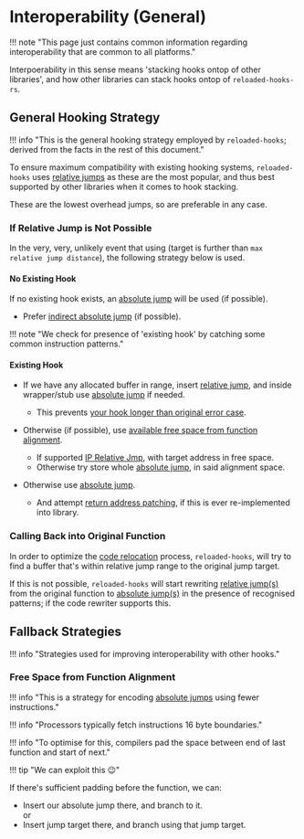 # Interoperability (General)

!!! note "This page just contains common information regarding interoperability that are common to all platforms."

Interpoerability in this sense means 'stacking hooks ontop of other libraries', and how other libraries
can stack hooks ontop of `reloaded-hooks-rs`.

## General Hooking Strategy

!!! info "This is the general hooking strategy employed by `reloaded-hooks`; derived from the facts in the rest of this document."

To ensure maximum compatibility with existing hooking systems, `reloaded-hooks` uses 
[relative jumps](../../arch/operations.md#jumprelative) as these are the most popular,
and thus best supported by other libraries when it comes to hook stacking.  

These are the lowest overhead jumps, so are preferable in any case. 

### If Relative Jump is Not Possible

In the very, very, unlikely event that using (target is further than 
`max relative jump distance`), the following strategy below is used.

#### No Existing Hook

If no existing hook exists, an [absolute jump](../../arch/operations.md#jumpabsolute) will be used (if possible).  
- Prefer [indirect absolute jump](../../arch/operations.md#jumpabsoluteindirect) (if possible).  

!!! note "We check for presence of 'existing hook' by catching some common instruction patterns."

#### Existing Hook

- If we have any allocated buffer in range, insert [relative jump](../../arch/operations.md#jumprelative), 
  and inside wrapper/stub use [absolute jump](../../arch/operations.md#jumpabsolute) if needed.  
    - This prevents [your hook longer than original error case](#when-your-hook-is-longer-than-original).  

- Otherwise (if possible), use [available free space from function alignment](#fallback-strategy-free-space-from-function-alignment).  
    - If supported [IP Relative Jmp](../../arch/operations.md#jumpiprelative), with target address in free space.  
    - Otherwise try store whole [absolute jump](../../arch/operations.md#jumpabsolute), in said alignment space.

- Otherwise use [absolute jump](../../arch/operations.md#jumpabsolute).
    - And attempt [return address patching](#return-address-patching), if this is ever re-implemented into library.  

### Calling Back into Original Function

In order to optimize the [code relocation](../../arch/overview.md#code-relocation) process, `reloaded-hooks`, 
will try to find a buffer that's within relative jump range to the original jump target.

If this is not possible, `reloaded-hooks` will start rewriting [relative jump(s)](../../arch/operations.md#jumprelative) 
from the original function to [absolute jump(s)](../../arch/operations.md#jumpabsolute) in the presence
of recognised patterns; if the code rewriter supports this.

## Fallback Strategies

!!! info "Strategies used for improving interoperability with other hooks."

### Free Space from Function Alignment

!!! info "This is a strategy for encoding [absolute jumps](../../arch//operations.md#callabsolute) using fewer instructions."

!!! info "Processors typically fetch instructions 16 byte boundaries."

!!! info "To optimise for this, compilers pad the space between end of last function and start of next."

!!! tip "We can exploit this 😉"

If there's sufficient padding before the function, we can:
- Insert our absolute jump there, and branch to it.  
or
- Insert jump target there, and branch using that jump target.  